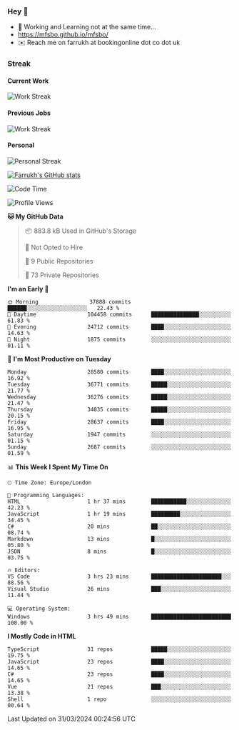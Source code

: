 ### Hey 👋

- 🏃 Working and Learning not at the same time...
- https://mfsbo.github.io/mfsbo/
- ✉️ Reach me on farrukh at bookingonline dot co dot uk

### Streak
#### Current Work
![Work Streak](https://streak-stats.demolab.com/?user=mfsbo)
#### Previous Jobs
![Work Streak](https://streak-stats.demolab.com/?user=farrukhcw)
#### Personal
![Personal Streak](https://streak-stats.demolab.com/?user=farrukhsubhani)

[![Farrukh's GitHub stats](https://github-readme-stats.vercel.app/api?username=mfsbo&hide=stars&count_private=true)](https://github.com/mfsbo/)

<!--START_SECTION:waka-->
![Code Time](http://img.shields.io/badge/Code%20Time-591%20hrs%2034%20mins-blue)

![Profile Views](http://img.shields.io/badge/Profile%20Views-30-blue)

**🐱 My GitHub Data** 

> 📦 883.8 kB Used in GitHub's Storage 
 > 
> 🚫 Not Opted to Hire
 > 
> 📜 9 Public Repositories 
 > 
> 🔑 73 Private Repositories 
 > 
**I'm an Early 🐤** 

```text
🌞 Morning                37888 commits       ██████░░░░░░░░░░░░░░░░░░░   22.43 % 
🌆 Daytime                104458 commits      ███████████████░░░░░░░░░░   61.83 % 
🌃 Evening                24712 commits       ████░░░░░░░░░░░░░░░░░░░░░   14.63 % 
🌙 Night                  1875 commits        ░░░░░░░░░░░░░░░░░░░░░░░░░   01.11 % 
```
📅 **I'm Most Productive on Tuesday** 

```text
Monday                   28580 commits       ████░░░░░░░░░░░░░░░░░░░░░   16.92 % 
Tuesday                  36771 commits       █████░░░░░░░░░░░░░░░░░░░░   21.77 % 
Wednesday                36276 commits       █████░░░░░░░░░░░░░░░░░░░░   21.47 % 
Thursday                 34035 commits       █████░░░░░░░░░░░░░░░░░░░░   20.15 % 
Friday                   28637 commits       ████░░░░░░░░░░░░░░░░░░░░░   16.95 % 
Saturday                 1947 commits        ░░░░░░░░░░░░░░░░░░░░░░░░░   01.15 % 
Sunday                   2687 commits        ░░░░░░░░░░░░░░░░░░░░░░░░░   01.59 % 
```


📊 **This Week I Spent My Time On** 

```text
🕑︎ Time Zone: Europe/London

💬 Programming Languages: 
HTML                     1 hr 37 mins        ███████████░░░░░░░░░░░░░░   42.23 % 
JavaScript               1 hr 19 mins        █████████░░░░░░░░░░░░░░░░   34.45 % 
C#                       20 mins             ██░░░░░░░░░░░░░░░░░░░░░░░   08.74 % 
Markdown                 13 mins             █░░░░░░░░░░░░░░░░░░░░░░░░   05.80 % 
JSON                     8 mins              █░░░░░░░░░░░░░░░░░░░░░░░░   03.75 % 

🔥 Editors: 
VS Code                  3 hrs 23 mins       ██████████████████████░░░   88.56 % 
Visual Studio            26 mins             ███░░░░░░░░░░░░░░░░░░░░░░   11.44 % 

💻 Operating System: 
Windows                  3 hrs 49 mins       █████████████████████████   100.00 % 
```

**I Mostly Code in HTML** 

```text
TypeScript               31 repos            █████░░░░░░░░░░░░░░░░░░░░   19.75 % 
JavaScript               23 repos            ████░░░░░░░░░░░░░░░░░░░░░   14.65 % 
C#                       23 repos            ████░░░░░░░░░░░░░░░░░░░░░   14.65 % 
Vue                      21 repos            ███░░░░░░░░░░░░░░░░░░░░░░   13.38 % 
Shell                    1 repo              ░░░░░░░░░░░░░░░░░░░░░░░░░   00.64 % 
```




 Last Updated on 31/03/2024 00:24:56 UTC
<!--END_SECTION:waka-->
<!--
**mfsbo/mfsbo** is a ✨ _special_ ✨ repository because its `README.md` (this file) appears on your GitHub profile.

Here are some ideas to get you started:

- 🔭 I’m currently working on ...
- 🌱 I’m currently learning ...
- 👯 I’m looking to collaborate on ...
- 🤔 I’m looking for help with ...
- 💬 Ask me about ...
- 📫 How to reach me: ...
- 😄 Pronouns: ...
- ⚡ Fun fact: ...
-->
